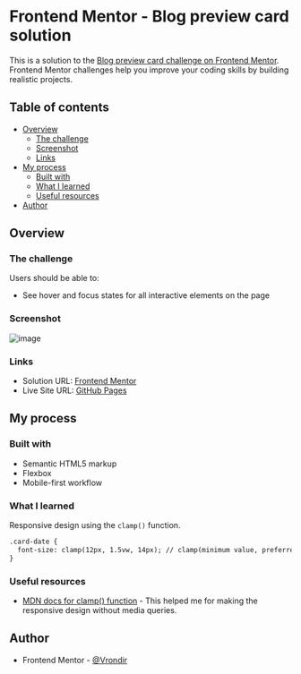 # Frontend Mentor - Blog preview card solution

This is a solution to the [Blog preview card challenge on Frontend Mentor](https://www.frontendmentor.io/challenges/blog-preview-card-ckPaj01IcS). Frontend Mentor challenges help you improve your coding skills by building realistic projects. 

## Table of contents

- [Overview](#overview)
  - [The challenge](#the-challenge)
  - [Screenshot](#screenshot)
  - [Links](#links)
- [My process](#my-process)
  - [Built with](#built-with)
  - [What I learned](#what-i-learned)
  - [Useful resources](#useful-resources)
- [Author](#author)

## Overview

### The challenge

Users should be able to:

- See hover and focus states for all interactive elements on the page

### Screenshot

![image](https://github.com/Vrondir/blog-preview-card-main/assets/7314229/c055f605-fb73-47bb-819b-6f24b9c9523f)


### Links

- Solution URL: [Frontend Mentor](https://www.frontendmentor.io/solutions/blog-preview-card-using-flexbox-and-clamp-c1OOOEYIrM)
- Live Site URL: [GitHub Pages](https://vrondir.github.io/blog-preview-card-main/)

## My process

### Built with

- Semantic HTML5 markup
- Flexbox
- Mobile-first workflow

### What I learned

Responsive design using the ```clamp()``` function.

```html
.card-date {
  font-size: clamp(12px, 1.5vw, 14px); // clamp(minimum value, preferred value, maximum value);
}
```

### Useful resources

- [MDN docs for clamp() function](https://developer.mozilla.org/en-US/docs/Web/CSS/clamp) - This helped me for making the responsive design without media queries.

## Author

- Frontend Mentor - [@Vrondir](https://www.frontendmentor.io/profile/Vrondir)
